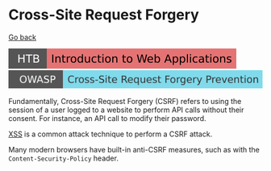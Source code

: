 # Cross-Site Request Forgery

[Go back](../../index.md)

[![introductiontowebapplications](../../../../../cybersecurity/_badges/htb/introductiontowebapplications.svg)](https://academy.hackthebox.com/course/preview/introduction-to-web-applications)
[![cross-site_request_forgery_prevention](../../../../_badges/owasp/cross-site_request_forgery_prevention.svg)](https://cheatsheetseries.owasp.org/cheatsheets/Cross-Site_Request_Forgery_Prevention_Cheat_Sheet.html)

<div class="row row-cols-lg-2"><div>

Fundamentally, Cross-Site Request Forgery (CSRF) refers to using the session of a user logged to a website to perform API calls without their consent. For instance, an API call to modify their password.

[XSS](/cybersecurity/red-team/s3.exploitation/vulns/web/xss.md) is a common attack technique to perform a CSRF attack.

Many modern browsers have built-in anti-CSRF measures, such as with the `Content-Security-Policy` header.
</div><div>
</div></div>